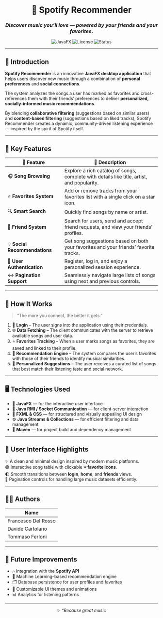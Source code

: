 <div align="center">

# 🎵 **Spotify Recommender**

### *Discover music you’ll love — powered by your friends and your favorites.*

![JavaFX](https://img.shields.io/badge/JavaFX-Application-blue?style=flat-square&logo=java)
![License](https://img.shields.io/badge/license-MIT-green?style=flat-square)
![Status](https://img.shields.io/badge/status-Active-success?style=flat-square)

</div>

---

## 📖 **Introduction**

**Spotify Recommender** is an innovative **JavaFX desktop application** that helps users discover new music through a combination of **personal preferences** and **social connections**.

The system analyzes the songs a user has marked as favorites and cross-references them with their friends’ preferences to deliver **personalized, socially-informed music recommendations**.

By blending **collaborative filtering** (suggestions based on similar users) and **content-based filtering** (suggestions based on liked tracks), Spotify Recommender creates a dynamic, community-driven listening experience — inspired by the spirit of Spotify itself.

---

## 🚀 **Key Features**

| 🌟 Feature | 💬 Description |
|-------------|----------------|
| 🎧 **Song Browsing** | Explore a rich catalog of songs, complete with details like title, artist, and popularity. |
| ⭐ **Favorites System** | Add or remove tracks from your favorites list with a single click on a star icon. |
| 🔍 **Smart Search** | Quickly find songs by name or artist. |
| 👥 **Friend System** | Search for users, send and accept friend requests, and view your friends’ profiles. |
| 💡 **Social Recommendations** | Get song suggestions based on both your favorites and your friends’ favorite tracks. |
| 🔐 **User Authentication** | Register, log in, and enjoy a personalized session experience. |
| ↔️ **Pagination Support** | Seamlessly navigate large lists of songs using next and previous controls. |

---

## 🧠 **How It Works**

> “The more you connect, the better it gets.”  

1. 🧾 **Login** – The user signs into the application using their credentials.  
2. 🌐 **Data Fetching** – The client communicates with the server to retrieve available songs and user data.  
3. ⭐ **Favorites Tracking** – When a user marks songs as favorites, they are saved and linked to their profile.  
4. 🧩 **Recommendation Engine** – The system compares the user’s favorites with those of their friends to identify musical similarities.  
5. 🎯 **Personalized Suggestions** – The user receives a curated list of songs that best match their listening taste and social network.

---

## 🖥️ **Technologies Used**

- 🧩 **JavaFX** — for the interactive user interface  
- 🔗 **Java RMI / Socket Communication** — for client-server interaction  
- 🧱 **FXML & CSS** — for structured and visually appealing UI design  
- ⚙️ **Java Streams & Collections** — for efficient filtering and data management  
- 🧰 **Maven** — for project build and dependency management  

---

## 🎨 **User Interface Highlights**

✨ A clean and minimal design inspired by modern music platforms.  
🟢 Interactive song table with clickable **⭐ favorite icons**.  
🌓 Smooth transitions between **login**, **home**, and **friends** views.  
📜 Pagination controls for handling large music datasets efficiently.  

---

## 👨‍💻 **Authors**

| Name |
|------|
| Francesco Del Rosso | 
| Davide Cartolano |
| Tommaso Ferloni |

---

## 💬 **Future Improvements**

- 🎶 Integration with the **Spotify API**  
- 🧠 Machine Learning–based recommendation engine  
- 🗂️ Database persistence for user profiles and favorites  
- 🌈 Customizable UI themes and animations  
- 📊 Analytics for listening patterns  

---

<div align="center">

✨ *“Because great music*
